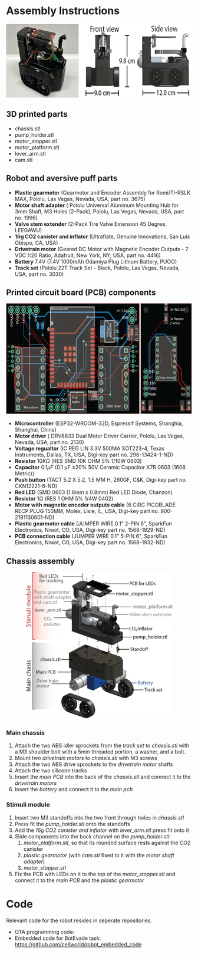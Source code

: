 # Assembly Instructions 

<!-- ![Alt Text](https://github.com/cellworld/robot_assembly/blob/master/robot_overview.png) -->
<p align="center">
  <img src="https://github.com/cellworld/robot_assembly/blob/master/images/robot_overview.png" alt="robot_overview" width="600" height="200">
</p>


## 3D printed parts
* chassis.stl 
* pump_holder.stl
* motor_stopper.stl
* motor_platform.stl
* lever_arm.stl
* cam.stl

## Robot and aversive puff parts
* **Plastic gearmotor** (Gearmotor and Encoder Assembly for Romi/TI-RSLK MAX, Pololu, Las Vegas, Nevada, USA, part no. 3675)
* **Motor shaft adapter** ( Pololu Universal Aluminum Mounting Hub for 3mm Shaft, M3 Holes (2-Pack), Pololu, Las Vegas, Nevada, USA, part no. 1996)
* **Valve stem extender** (2-Pack Tire Valve Extension 45 Degree, LEEGAWU)
* **16g CO2 canister and inflator** (Ultraflate, Genuine Innovations, San Luis Obispo, CA, USA)
* **Drivetrain motor** (Geared DC Motor with Magnetic Encoder Outputs - 7 VDC 1:20 Ratio, Adafruit, New York, NY, USA, part no. 4416)
* **Battery** 7.4V (7.4V 1000mAh Odamiya Plug Lithium Battery, PUOO)
* **Track set** (Pololu 22T Track Set - Black, Pololu, Las Vegas, Nevada, USA, part no. 3030)


## Printed circuit board (PCB) components
<!-- maybe add actual photo of assembled pcbs-->
<p align="center">
  <img src="https://github.com/cellworld/robot_assembly/blob/master/images/pcb.png" alt="pcb" width="600" height="300">
</p>

* **Microcontroller** (ESP32-WROOM-32D, Espressif Systems, Shanghia, Shanghai, China)
* **Motor driver** ( DRV8833 Dual Motor Driver Carrier, Pololu, Las Vegas, Nevada, USA, part no. 2130)
* **Voltage regualtor** (IC REG LIN 3.3V 500MA SOT223-4, Texas Instruments, Dallas, TX, USA, Digi-key part no. 296-13424-1-ND)
* **Resistor** $10K \Omega$ (RES SMD 10K OHM 5% 1/10W 0603)
* **Capacitor** $0.1 \mu F$ (0.1 µF ±20% 50V Ceramic Capacitor X7R 0603 (1608 Metric))
* **Push button** (TACT 5.2 X 5.2, 1.5 MM H, 260GF, C&K, Digi-key part no. CKN12221-6-ND)
* **Red LED** (SMD 0603 (1.6mm x 0.8mm) Red LED Diode, Chanzon)
* **Resistor** $1 \Omega$ (RES 1 OHM 5% 1/4W 0402)
* **Motor with magnetic encoder outputs cable** (6 CIRC PICOBLADE RECP:PLUG 150MM, Molex, Lisle, IL, USA, Digi-key part no. 	900-2181130601-ND)
* **Plastic gearmotor cable** (JUMPER WIRE 0.1" 2-PIN 6", SparkFun Electronics, Niwot, CO, USA, Digi-key part no. 1568-1929-ND)
* **PCB connection cable** (JUMPER WIRE 0.1" 5-PIN 6", SparkFun Electronics, Niwot, CO, USA, Digi-key part no. 1568-1932-ND)




## Chassis assembly
<p align="center">
  <img src="https://github.com/cellworld/robot_assembly/blob/master/images/robot_labeled_assembly-01.png" alt="labeled robot" width="400" height="400">
</p>

### Main chassis
1. Attach the two ABS idler sprockets from the *track set* to *chassis.stl* with a M3 shoulder bolt with a 5mm threaded portion, a washer, and a bolt.
2. Mount two *drivetrain motors*  to *chassis.stl* with M3 screws
3. Attach the two ABS drive sprockets to the *drivetrain motor* shafts
4. Attach the two silicone tracks
5. Insert the *main PCB* into the back of the *chassis.stl* and connect it to the *drivetrain motors*
6. Insert the *battery* and connect it to the *main pcb*
   
### Stimuli module 
1. Insert two M3 standoffs into the two front through holes in *chassis.stl*
2. Press fit the *pump_holder.stl* onto the standoffs
3. Add the *16g CO2 canister and inflator*  with *lever_arm.stl* press fit onto it
4. Slide components into the back channel on the  *pump_holder.stl*:
   1. *motor_platform.stl*, so that its rounded surface rests against the CO2 canister
   2. *plastic gearmotor* (with *cam.stl*  fixed to it with the *motor shaft adapter*)
   3. *motor_stopper.stl* 
5. Fix the PCB with LEDs on it to the top of the *motor_stopper.stl* and connect it to the *main PCB* and the *plastic gearmotor*
   
# Code
Relevant code for the robot resides in seperate repositories.
* OTA programming code: <!-- add OTA code repo-->
* Embedded code for BotEvade task: https://github.com/cellworld/robot_embedded_code

